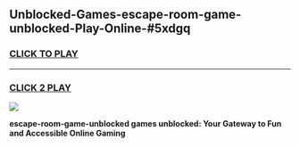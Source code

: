 
## Unblocked-Games-escape-room-game-unblocked-Play-Online-#5xdgq
<h3>
<a href="https://premium.freeplayer.one?title=escape-room-game-unblocked&ref=27F">CLICK TO PLAY</a></h3>
<hr>

<h3>
<a href="https://premium.freeplayer.one?title=escape-room-game-unblocked&ref=27F">CLICK 2 PLAY</a>
  
</h3>

<a href="https://premium.freeplayer.one?title=escape-room-game-unblocked&ref=27F"><img src="https://clearcache.store/games.png"></a>


**escape-room-game-unblocked games unblocked: Your Gateway to Fun and Accessible Online Gaming**
